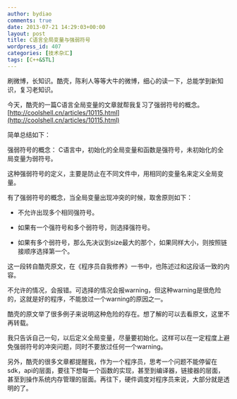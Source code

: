 ```yaml
---
author: bydiao
comments: true
date: 2013-07-21 14:29:03+00:00
layout: post
title: C语言全局变量与强弱符号
wordpress_id: 407
categories: [技术杂汇]
tags: [C++&STL]
---
```


刷微博，长知识。酷壳，陈利人等等大牛的微博，细心的读一下，总能学到新知识，复习老知识。

今天，酷壳的一篇C语言全局变量的文章就帮我复习了强弱符号的概念。
[http://coolshell.cn/articles/10115.html](http://coolshell.cn/articles/10115.html)

简单总结如下：

强弱符号的概念：
C语言中，初始化的全局变量和函数是强符号，未初始化的全局变量为弱符号。

这种强弱符号的定义，主要是防止在不同文件中，用相同的变量名来定义全局变量。

有了强弱符号的概念，当全局变量出现冲突的时候，取舍原则如下：



	
  * 不允许出现多个相同强符号。

	
  * 如果有一个强符号和多个弱符号，则选择强符号。

	
  * 如果有多个弱符号，那么先决议到size最大的那个，如果同样大小，则按照链接顺序选择第一个。



这一段转自酷壳原文，在《程序员自我修养》一书中，也陈述过和这段话一致的内容。

不允许的情况，会报错。可选择的情况会报warning，但这种warning是很危险的，这就是好的程序，不能放过一个warning的原因之一。

酷壳的原文举了很多例子来说明这种危险的存在。想了解的可以去看原文，这里不再转载。

我只告诉自己一句，以后定义全局变量，尽量要初始化。这样可以在一定程度上避免强弱符号的冲突问题，同时不要放过任何一个warning。

另外，酷壳的很多文章都提醒我，作为一个程序员，思考一个问题不能停留在sdk，api的层面，要往下想每一个函数的实现，甚至到编译器，链接器的层面，甚至到操作系统内存管理的层面。再往下，硬件调度对程序员来说，大部分就是透明的了。
